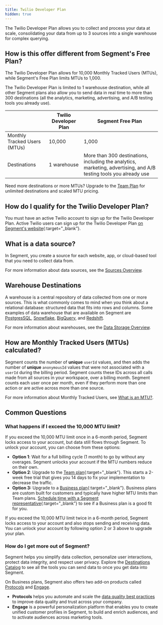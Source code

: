 ```yaml
---
title: Twilio Developer Plan
hidden: true
---
```



The Twilio Developer Plan allows you to collect and process your data at scale, consolidating your data from up to 3 sources into a single warehouse for complex querying.

## How is this offer different from Segment's Free Plan?

The Twilio Developer Plan allows for 10,000 Monthly Tracked Users (MTUs), while Segment's Free Plan limits MTUs to 1,000.

The Twilio Developer Plan is limited to 1 warehouse destination, while all other Segment plans also allow you to send data in real time to more than 300 destinations (all the analytics, marketing, advertising, and A/B testing tools you already use).

|                              | Twilio Developer Plan | Segment Free Plan          |
| ---------------------------- | --------------------- | -------------------------- |
| Monthly Tracked Users (MTUs) | 10,000                | 1,000                      |
| Destinations                 | 1 warehouse           | More than 300 destinations, including the analytics, marketing, advertising, and A/B testing tools you already use |


Need more destinations or more MTUs? Upgrade to the [Team Plan](https://segment.com/pricing) for unlimited destinations and scaled MTU pricing.

## How do I qualify for the Twilio Developer Plan?

You must have an active Twilio account to sign up for the Twilio Developer Plan. Active Twilio users can sign up for the Twilio Developer Plan [on Segment's website](https://www.segment.com/twilio-developer-plan){:target="_blank”}.

## What is a data source?

In Segment, you create a source for each website, app, or cloud-based tool that you need to collect data from.

For more information about data sources, see the [Sources Overview](/docs/connections/sources/).


## Warehouse Destinations

A warehouse is a central repository of data collected from one or more sources. This is what commonly comes to mind when you think about a relational database: structured data that fits into rows and columns. Some examples of data warehouse that are available on Segment are [PostgresSQL](/docs/connections/storage/catalog/postgres/), [Snowflake](/docs/connections/storage/catalog/snowflake/), [BigQuery](/docs/connections/storage/catalog/bigquery/), and [Redshift](/docs/connections/storage/catalog/redshift/).

For more information about warehouses, see the [Data Storage Overview](/docs/connections/storage/).


## How are Monthly Tracked Users (MTUs) calculated?

Segment counts the number of **unique** `userId` values, and then adds the number of **unique** `anonymousId` values that were not associated with a `userId` during the billing period. Segment counts these IDs across all calls made from all sources in your workspace, over a billing month. Segment counts each user once per month, even if they perform more than one action or are active across more than one source.

For more information about Monthly Tracked Users, see [What is an MTU?](/docs/guides/usage-and-billing/mtus-and-throughput/#what-is-an-mtu).


## Common Questions

### What happens if I exceed the 10,000 MTU limit?
If you exceed the 10,000 MTU limit once in a 6-month period, Segment locks access to your account, but data still flows through Segment. To unlock your account, you can choose from these options:

- **Option 1**: Wait for a full billing cycle (1 month) to go by without any overages. Segment unlocks your account if the MTU numbers reduce on their own.
- **Option 2**: Upgrade to the [Team plan](https://segment.com/pricing/){:target="_blank”}. This starts a 2-week free trial that gives you 14 days to fix your implementation to decrease the traffic.
- **Option 3:** Upgrade to a [Business plan](https://segment.com/pricing/){:target="_blank”}. Business plans are custom built for customers and typically have higher MTU limits than Team plans. [Schedule time with a Segment representative](https://segment.com/demo){:target="_blank”} to see if a Business plan is a good fit for you.

If you exceed the 10,000 MTU limit twice in a 6-month period, Segment locks access to your account and also stops sending and receiving data. You can unlock your account by following option 2 or 3 above to upgrade your plan.

### How do I get more out of Segment?

Segment helps you simplify data collection, personalize user interactions, protect data integrity, and respect user privacy. Explore the [Destinations Catalog](/docs/connections/destinations/catalog/) to see all the tools you can send data to once you get data into Segment.

On Business plans, Segment also offers two add-on products called [Protocols](/docs/protocols/) and [Engage](/docs/engage/).

- **Protocols** helps you automate and scale the [data quality best practices](/docs/protocols/tracking-plan/best-practices/) to improve data quality and trust across your company.
- **Engage** is a powerful personalization platform that enables you to create unified customer profiles in Segment, to build and enrich audiences, and to activate audiences across marketing tools.
